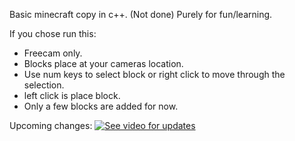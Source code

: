 Basic minecraft copy in c++. (Not done)
Purely for fun/learning.

If you chose run this:
- Freecam only.
- Blocks place at your cameras location.
- Use num keys to select block or right click to move through the selection.
- left click is place block.
- Only a few blocks are added for now.

Upcoming changes:
[![See video for updates](https://img.youtube.com/vi/OG-MRiOwNiU/0.jpg)](https://www.youtube.com/watch?v=OG-MRiOwNiU)
